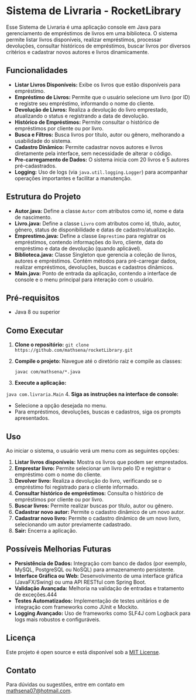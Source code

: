 # Sistema de Livraria - RocketLibrary

Esse Sistema de Livraria é uma aplicação console em Java para gerenciamento de empréstimos de livros em uma biblioteca. O sistema permite listar livros disponíveis, realizar empréstimos, processar devoluções, consultar históricos de empréstimos, buscar livros por diversos critérios e cadastrar novos autores e livros dinamicamente.

## Funcionalidades

- **Listar Livros Disponíveis:** Exibe os livros que estão disponíveis para empréstimo.
- **Empréstimo de Livros:** Permite que o usuário selecione um livro (por ID) e registre seu empréstimo, informando o nome do cliente.
- **Devolução de Livros:** Realiza a devolução do livro emprestado, atualizando o status e registrando a data de devolução.
- **Histórico de Empréstimos:** Permite consultar o histórico de empréstimos por cliente ou por livro.
- **Busca e Filtros:** Busca livros por título, autor ou gênero, melhorando a usabilidade do sistema.
- **Cadastro Dinâmico:** Permite cadastrar novos autores e livros diretamente pela interface, sem necessidade de alterar o código.
- **Pre-carregamento de Dados:** O sistema inicia com 20 livros e 5 autores pré-cadastrados.
- **Logging:** Uso de logs (via `java.util.logging.Logger`) para acompanhar operações importantes e facilitar a manutenção.

## Estrutura do Projeto

- **Autor.java:** Define a classe `Autor` com atributos como id, nome e data de nascimento.
- **Livro.java:** Define a classe `Livro` com atributos como id, título, autor, gênero, status de disponibilidade e datas de cadastro/atualização.
- **Emprestimo.java:** Define a classe `Emprestimo` para registrar os empréstimos, contendo informações do livro, cliente, data do empréstimo e data de devolução (quando aplicável).
- **Biblioteca.java:** Classe Singleton que gerencia a coleção de livros, autores e empréstimos. Contém métodos para pré-carregar dados, realizar empréstimos, devoluções, buscas e cadastros dinâmicos.
- **Main.java:** Ponto de entrada da aplicação, contendo a interface de console e o menu principal para interação com o usuário.

## Pré-requisitos

- Java 8 ou superior

## Como Executar

1. **Clone o repositório:**
   `git clone https://github.com/mathsena/rocketLibrary.git`
2. **Compile o projeto:**
   Navegue até o diretório raiz e compile as classes:

   ```
   javac com/mathsena/*.java
   ```
3. **Execute a aplicação:**

`java com.livraria.Main`
4. **Siga as instruções na interface de console:**

- Selecione a opção desejada no menu.
- Para empréstimos, devoluções, buscas e cadastros, siga os prompts apresentados.

## Uso

Ao iniciar o sistema, o usuário verá um menu com as seguintes opções:

1. **Listar livros disponíveis:** Mostra os livros que podem ser emprestados.
2. **Emprestar livro:** Permite selecionar um livro pelo ID e registrar o empréstimo com o nome do cliente.
3. **Devolver livro:** Realiza a devolução do livro, verificando se o empréstimo foi registrado para o cliente informado.
4. **Consultar histórico de empréstimos:** Consulta o histórico de empréstimos por cliente ou por livro.
5. **Buscar livros:** Permite realizar buscas por título, autor ou gênero.
6. **Cadastrar novo autor:** Permite o cadastro dinâmico de um novo autor.
7. **Cadastrar novo livro:** Permite o cadastro dinâmico de um novo livro, selecionando um autor previamente cadastrado.
8. **Sair:** Encerra a aplicação.

## Possíveis Melhorias Futuras

- **Persistência de Dados:** Integração com banco de dados (por exemplo, MySQL, PostgreSQL ou NoSQL) para armazenamento persistente.
- **Interface Gráfica ou Web:** Desenvolvimento de uma interface gráfica (JavaFX/Swing) ou uma API RESTful com Spring Boot.
- **Validação Avançada:** Melhoria na validação de entradas e tratamento de exceções.444
- **Testes Automatizados:** Implementação de testes unitários e de integração com frameworks como JUnit e Mockito.
- **Logging Avançado:** Uso de frameworks como SLF4J com Logback para logs mais robustos e configuráveis.

## Licença

Este projeto é open source e está disponível sob a [MIT License](LICENSE).

## Contato

Para dúvidas ou sugestões, entre em contato em [mathsena07@hotmail.com](mailto:mathsena07@hotmail.com).
